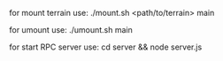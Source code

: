 for mount terrain use:
./mount.sh <path/to/terrain> main

for umount use:
./umount.sh main

for start RPC server use:
cd server && node server.js
